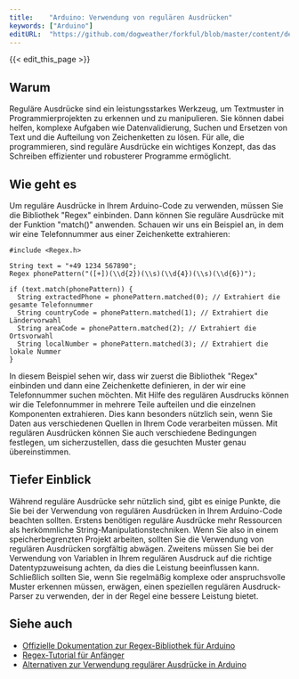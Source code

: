 ```yaml
---
title:    "Arduino: Verwendung von regulären Ausdrücken"
keywords: ["Arduino"]
editURL:  "https://github.com/dogweather/forkful/blob/master/content/de/arduino/using-regular-expressions.md"
---
```


{{< edit_this_page >}}

## Warum

Reguläre Ausdrücke sind ein leistungsstarkes Werkzeug, um Textmuster in Programmierprojekten zu erkennen und zu manipulieren. Sie können dabei helfen, komplexe Aufgaben wie Datenvalidierung, Suchen und Ersetzen von Text und die Aufteilung von Zeichenketten zu lösen. Für alle, die programmieren, sind reguläre Ausdrücke ein wichtiges Konzept, das das Schreiben effizienter und robusterer Programme ermöglicht.

## Wie geht es

Um reguläre Ausdrücke in Ihrem Arduino-Code zu verwenden, müssen Sie die Bibliothek "Regex" einbinden. Dann können Sie reguläre Ausdrücke mit der Funktion "match()" anwenden. Schauen wir uns ein Beispiel an, in dem wir eine Telefonnummer aus einer Zeichenkette extrahieren:

```Arduino
#include <Regex.h>

String text = "+49 1234 567890";
Regex phonePattern("([+])(\\d{2})(\\s)(\\d{4})(\\s)(\\d{6})");

if (text.match(phonePattern)) {
  String extractedPhone = phonePattern.matched(0); // Extrahiert die gesamte Telefonnummer
  String countryCode = phonePattern.matched(1); // Extrahiert die Ländervorwahl
  String areaCode = phonePattern.matched(2); // Extrahiert die Ortsvorwahl
  String localNumber = phonePattern.matched(3); // Extrahiert die lokale Nummer
}
```

In diesem Beispiel sehen wir, dass wir zuerst die Bibliothek "Regex" einbinden und dann eine Zeichenkette definieren, in der wir eine Telefonnummer suchen möchten. Mit Hilfe des regulären Ausdrucks können wir die Telefonnummer in mehrere Teile aufteilen und die einzelnen Komponenten extrahieren. Dies kann besonders nützlich sein, wenn Sie Daten aus verschiedenen Quellen in Ihrem Code verarbeiten müssen. Mit regulären Ausdrücken können Sie auch verschiedene Bedingungen festlegen, um sicherzustellen, dass die gesuchten Muster genau übereinstimmen.

## Tiefer Einblick

Während reguläre Ausdrücke sehr nützlich sind, gibt es einige Punkte, die Sie bei der Verwendung von regulären Ausdrücken in Ihrem Arduino-Code beachten sollten. Erstens benötigen reguläre Ausdrücke mehr Ressourcen als herkömmliche String-Manipulationstechniken. Wenn Sie also in einem speicherbegrenzten Projekt arbeiten, sollten Sie die Verwendung von regulären Ausdrücken sorgfältig abwägen. Zweitens müssen Sie bei der Verwendung von Variablen in Ihrem regulären Ausdruck auf die richtige Datentypzuweisung achten, da dies die Leistung beeinflussen kann. Schließlich sollten Sie, wenn Sie regelmäßig komplexe oder anspruchsvolle Muster erkennen müssen, erwägen, einen speziellen regulären Ausdruck-Parser zu verwenden, der in der Regel eine bessere Leistung bietet.

## Siehe auch

* [Offizielle Dokumentation zur Regex-Bibliothek für Arduino](https://github.com/arduino-libraries/Regex)
* [Regex-Tutorial für Anfänger](https://www.regular-expressions.info/tutorial.html)
* [Alternativen zur Verwendung regulärer Ausdrücke in Arduino](https://arduino.stackexchange.com/questions/2996/alternative-to-using-string-regex-match-in-arduino)